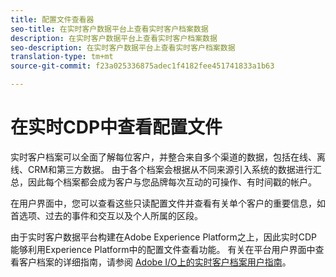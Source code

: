 ```yaml
---
title: 配置文件查看器
seo-title: 在实时客户数据平台上查看实时客户档案数据
description: 在实时客户数据平台上查看实时客户档案数据
seo-description: 在实时客户数据平台上查看实时客户档案数据
translation-type: tm+mt
source-git-commit: f23a025336875adec1f4182fee451741833a1b63

---
```



# 在实时CDP中查看配置文件

实时客户档案可以全面了解每位客户，并整合来自多个渠道的数据，包括在线、离线、CRM和第三方数据。 由于各个档案会根据从不同来源引入系统的数据进行汇总，因此每个档案都会成为客户与您品牌每次互动的可操作、有时间戳的帐户。

在用户界面中，您可以查看这些只读配置文件并查看有关单个客户的重要信息，如首选项、过去的事件和交互以及个人所属的区段。

由于实时客户数据平台构建在Adobe Experience Platform之上，因此实时CDP能够利用Experience Platform中的配置文件查看功能。 有关在平台用户界面中查看客户档案的详细指南，请参阅 [Adobe I/O上的实时客户档案用户指南](https://www.adobe.io/apis/experienceplatform/home/profile-identity-segmentation/profile-identity-segmentation-services.html#!api-specification/markdown/narrative/technical_overview/unified_profile_architectural_overview/profile-user-guide.md)。
